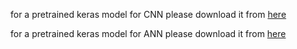 for a pretrained keras model for CNN please download it from [here](https://drive.google.com/open?id=1cb8WkoOtwA106rTbxatjytq05SLeBcHj)

for a pretrained keras model for ANN please download it from [here](https://drive.google.com/open?id=1C6i4FcSGxah02zd_znHLIatpSuzZzoHj)

